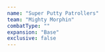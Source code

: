```yaml
---
name: "Super Putty Patrollers"
team: "Mighty Morphin"
combatType: ""
expansion: "Base"
exclusive: false
---
```


<!--stackedit_data:
eyJoaXN0b3J5IjpbMjEzMzM3Mjk3M119
-->
